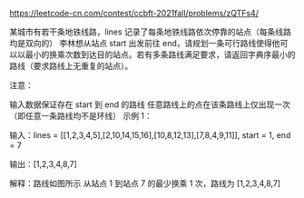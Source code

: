 https://leetcode-cn.com/contest/ccbft-2021fall/problems/zQTFs4/


某城市有若干条地铁线路，lines 记录了每条地铁线路依次停靠的站点（每条线路均是双向的）
李林想从站点 start 出发前往 end，请规划一条可行路线使得他可以以最小的换乘次数到达目的站点。若有多条路线满足要求，请返回字典序最小的路线（要求路线上无重复的站点）。

注意：

输入数据保证存在 start 到 end 的路线
任意路线上的点在该条路线上仅出现一次（即任意一条路线均不是环线）
示例 1：

输入：lines = [[1,2,3,4,5],[2,10,14,15,16],[10,8,12,13],[7,8,4,9,11]], start = 1, end = 7

输出：[1,2,3,4,8,7]

解释：路线如图所示
从站点 1 到站点 7 的最少换乘 1 次，路线为 [1,2,3,4,8,7]